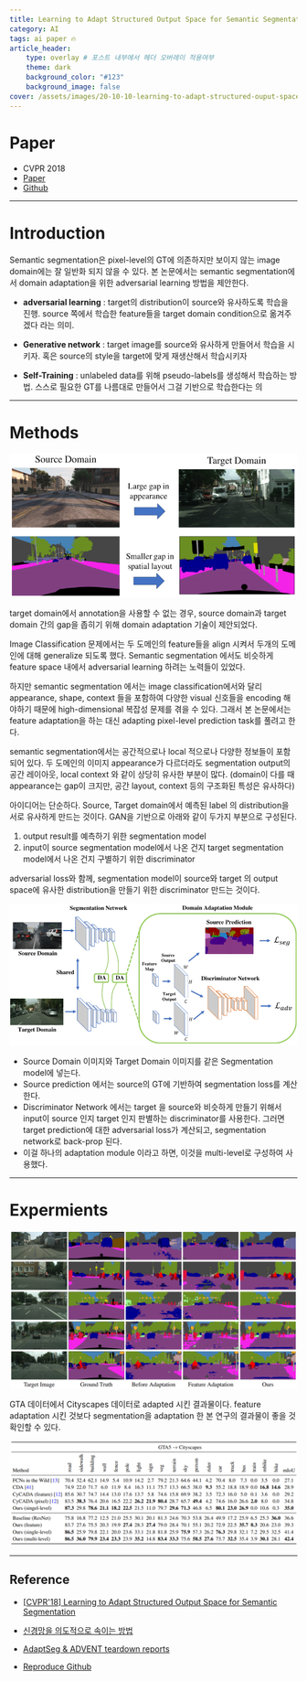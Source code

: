 ```yaml
---
title: Learning to Adapt Structured Output Space for Semantic Segmentation (AdaptSegNet)
category: AI
tags: ai paper 🔥
article_header:
    type: overlay # 포스트 내부에서 헤더 오버레이 적용여부
    theme: dark
    background_color: "#123"
    background_image: false
cover: /assets/images/20-10-10-learning-to-adapt-structured-ouput-space-2021-09-04-18-49-09.png
---
```


<!--more-->

# Paper

- CVPR 2018
- [Paper](https://arxiv.org/pdf/1802.10349.pdf)
- [Github](https://github.com/wasidennis/AdaptSegNet)

---

# Introduction

Semantic segmentation은 pixel-level의 GT에 의존하지만 보이지 않는 image domain에는 잘 일반화 되지 않을 수 있다. 본 논문에서는 semantic segmentation에서 domain adaptation을 위한 adversarial learning 방법을 제안한다.

- **adversarial learning** : target의 distribution이 source와 유사하도록 학습을 진행. source 쪽에서 학습한 feature들을 target domain condition으로 옮겨주겠다 라는 의미.
  
- **Generative network** : target image를 source와 유사하게 만들어서 학습을 시키자. 혹은 source의 style을 target에 맞게 재생산해서 학습시키자
  
- **Self-Training** : unlabeled data를 위해 pseudo-labels를 생성해서 학습하는 방법. 스스로 필요한 GT를 나름대로 만들어서 그걸 기반으로 학습한다는 의

---

# Methods

![](/assets/images/20-10-10-learning-to-adapt-structured-ouput-space-2021-09-04-18-49-09.png)

target domain에서 annotation을 사용할 수 없는 경우, source domain과 target domain 간의 gap을 좁히기 위해 domain adaptation 기술이 제안되었다.

Image Classification 문제에서는 두 도메인의 feature들을 align 시켜서 두개의 도메인에 대해 generalize 되도록 했다. Semantic segmentation 에서도 비슷하게 feature space 내에서 adversarial learning 하려는 노력들이 있었다.

하지만 semantic segmentation 에서는 image classification에서와 달리 appearance, shape, context 들을 포함하여 다양한 visual 신호들을 encoding 해야하기 때문에 high-dimensional 복잡성 문제를 겪을 수 있다. 그래서 본 논문에서는 feature adaptation을 하는 대신 adapting pixel-level prediction task를 풀려고 한다.

semantic segmentation에서는 공간적으로나 local 적으로나 다양한 정보들이 포함되어 있다. 두 도메인의 이미지 appearance가 다르더라도 segmentation output의 공간 레이아웃, local context 와 같이 상당히 유사한 부분이 많다. (domain이 다를 때 appearance는 gap이 크지만, 공간 layout, context 등의 구조화된 특성은 유사하다)

아이디어는 단순하다. Source, Target domain에서 예측된 label 의 distribution을 서로 유사하게 만드는 것이다. GAN을 기반으로 아래와 같이 두가지 부분으로 구성된다.

1. output result를 예측하기 위한 segmentation model
2. input이 source segmentation model에서 나온 건지 target segmentation model에서 나온 건지 구별하기 위한 discriminator

adversarial loss와 함께, segmentation model이 source와 target 의 output space에 유사한 distribution을 만들기 위한 discriminator 만드는 것이다.

![](/assets/images/20-10-10-learning-to-adapt-structured-ouput-space-2021-09-04-18-50-11.png)

- Source Domain 이미지와 Target Domain 이미지를 같은 Segmentation model에 넣는다. 
- Source prediction 에서는 source의 GT에 기반하여 segmentation loss를 계산한다.
- Discriminator Network 에서는 target 을 source와 비슷하게 만들기 위해서 input이 source 인지 target 인지 판별하는 discriminator를 사용한다. 그러면 target prediction에 대한 adversarial loss가 계산되고, segmentation network로 back-prop 된다. 
- 이걸 하나의 adaptation module 이라고 하면, 이것을 multi-level로 구성하여 사용했다.

---

# Expermients

![](/assets/images/20-10-10-learning-to-adapt-structured-ouput-space-2021-09-04-18-50-38.png)

GTA 데이터에서 Cityscapes 데이터로 adapted 시킨 결과물이다. feature adaptation 시킨 것보다 segmentation을 adaptation 한 본 연구의 결과물이 좋을 것 확인할 수 있다.

![](/assets/images/20-10-10-learning-to-adapt-structured-ouput-space-2021-09-04-18-50-57.png)

---

## Reference

- [[CVPR'18] Learning to Adapt Structured Output Space for Semantic Segmentation](https://hyungukchoi.blogspot.com/2019/12/cvpr18-learning-to-adapt-structured.html)

- [신경망을 의도적으로 속이는 방법](https://medium.com/@jongdae.lim/%EA%B8%B0%EA%B3%84-%ED%95%99%EC%8A%B5-machine-learning-%EB%A8%B8%EC%8B%A0-%EB%9F%AC%EB%8B%9D-%EC%9D%80-%EC%A6%90%EA%B2%81%EB%8B%A4-part-8-d9507cf20352)

- [AdaptSeg & ADVENT teardown reports](https://junha1125.github.io/blog/pytorch-docker-git/2021-06-11-AdapSegAdvent/)

- [Reproduce Github](https://github.com/seominseok0429/domain-adaptation-for-segmentation-toolbox)
